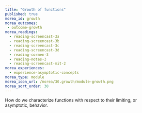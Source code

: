 ```yaml
---
title: "Growth of functions"
published: true
morea_id: growth
morea_outcomes:
 - outcome-growth
morea_readings:
  - reading-screencast-3a
  - reading-screencast-3b
  - reading-screencast-3c
  - reading-screencast-3d
  - reading-cormen-3
  - reading-notes-3
  - reading-screencast-mit-2
morea_experiences:
  - experience-asymptotic-concepts
morea_type: module
morea_icon_url: /morea/30.growth/module-growth.png
morea_sort_order: 30
---
```


How do we characterize functions with respect to their limiting, or asymptotic, behavior. 
